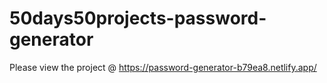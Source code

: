 # 50days50projects-password-generator

Please view the project @ https://password-generator-b79ea8.netlify.app/